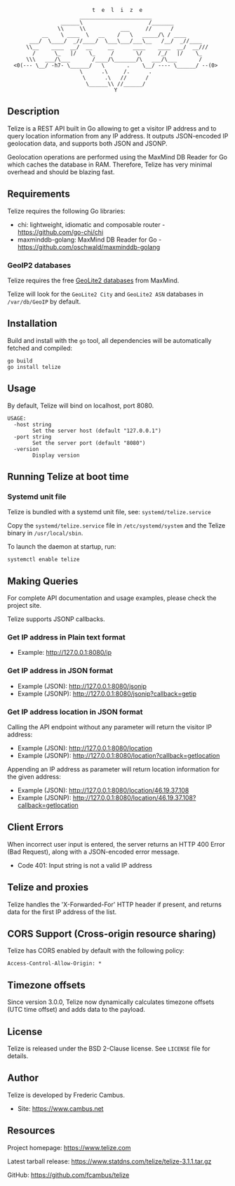 
                               t  e  l  i  z  e
                           _______________________
                     ______\                     /_______
                    \\     \\           ___     //      /
               __    \ ____  \   __    /   \   _____/\ / ____
           ___/  \____/  _//____/  \___\___/___\__   /__/  _//____
          \\__    ____  __/  __     __      ____    ____  __/  __///
            /      \_   |/    \_     /       \/     /_/   |/    \_
          \\\   ___/\___       /____/\_______/\   ___/\___       /
      <0(--- \__/ -h7- \______/   \       .    \__/ ---- \______/ --(0>
                           \      .\     /.      .
                            \      .\   //      /
                             \______\\ //______/
                                      Y

## Description

Telize is a REST API built in Go allowing to get a visitor IP address and
to query location information from any IP address. It outputs JSON-encoded
IP geolocation data, and supports both JSON and JSONP.

Geolocation operations are performed using the MaxMind DB Reader for Go
which caches the database in RAM. Therefore, Telize has very minimal
overhead and should be blazing fast.

## Requirements

Telize requires the following Go libraries:

- chi: lightweight, idiomatic and composable router - https://github.com/go-chi/chi
- maxminddb-golang: MaxMind DB Reader for Go - https://github.com/oschwald/maxminddb-golang

### GeoIP2 databases

Telize requires the free [GeoLite2 databases][1] from MaxMind.

Telize will look for the `GeoLite2 City` and `GeoLite2 ASN` databases in
`/var/db/GeoIP` by default.

## Installation

Build and install with the `go` tool, all dependencies will be automatically
fetched and compiled:

	go build
	go install telize

## Usage

By default, Telize will bind on localhost, port 8080.

	USAGE:
	  -host string
	    	Set the server host (default "127.0.0.1")
	  -port string
	    	Set the server port (default "8080")
	  -version
	    	Display version

## Running Telize at boot time

### Systemd unit file

Telize is bundled with a systemd unit file, see: `systemd/telize.service`

Copy the `systemd/telize.service` file in `/etc/systemd/system` and the Telize
binary in `/usr/local/sbin`.

To launch the daemon at startup, run:

	systemctl enable telize

## Making Queries

For complete API documentation and usage examples, please check the
project site.

Telize supports JSONP callbacks.

### Get IP address in Plain text format

- Example: http://127.0.0.1:8080/ip

### Get IP address in JSON format

- Example (JSON): http://127.0.0.1:8080/jsonip
- Example (JSONP): http://127.0.0.1:8080/jsonip?callback=getip

### Get IP address location in JSON format

Calling the API endpoint without any parameter will return the visitor
IP address:

- Example (JSON): http://127.0.0.1:8080/location
- Example (JSONP): http://127.0.0.1:8080/location?callback=getlocation

Appending an IP address as parameter will return location information for
the given address:

- Example (JSON): http://127.0.0.1:8080/location/46.19.37.108
- Example (JSONP): http://127.0.0.1:8080/location/46.19.37.108?callback=getlocation

## Client Errors

When incorrect user input is entered, the server returns an HTTP 400 Error
(Bad Request), along with a JSON-encoded error message.

- Code 401: Input string is not a valid IP address

## Telize and proxies

Telize handles the 'X-Forwarded-For' HTTP header if present, and returns
data for the first IP address of the list.

## CORS Support (Cross-origin resource sharing)

Telize has CORS enabled by default with the following policy:

	Access-Control-Allow-Origin: *

## Timezone offsets

Since version 3.0.0, Telize now dynamically calculates timezone offsets
(UTC time offset) and adds data to the payload.

## License

Telize is released under the BSD 2-Clause license. See `LICENSE` file
for details.

## Author

Telize is developed by Frederic Cambus.

- Site: https://www.cambus.net

## Resources

Project homepage: https://www.telize.com

Latest tarball release: https://www.statdns.com/telize/telize-3.1.1.tar.gz

GitHub: https://github.com/fcambus/telize

[1]: https://dev.maxmind.com/geoip/geoip2/geolite2/
